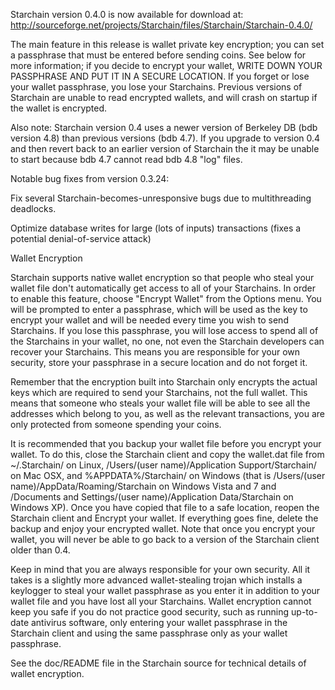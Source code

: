 Starchain version 0.4.0 is now available for download at:
http://sourceforge.net/projects/Starchain/files/Starchain/Starchain-0.4.0/

The main feature in this release is wallet private key encryption;
you can set a passphrase that must be entered before sending coins.
See below for more information; if you decide to encrypt your wallet,
WRITE DOWN YOUR PASSPHRASE AND PUT IT IN A SECURE LOCATION. If you
forget or lose your wallet passphrase, you lose your Starchains.
Previous versions of Starchain are unable to read encrypted wallets,
and will crash on startup if the wallet is encrypted.

Also note: Starchain version 0.4 uses a newer version of Berkeley DB
(bdb version 4.8) than previous versions (bdb 4.7). If you upgrade
to version 0.4 and then revert back to an earlier version of Starchain
the it may be unable to start because bdb 4.7 cannot read bdb 4.8
"log" files.


Notable bug fixes from version 0.3.24:

Fix several Starchain-becomes-unresponsive bugs due to multithreading
deadlocks.

Optimize database writes for large (lots of inputs) transactions
(fixes a potential denial-of-service attack)


Wallet Encryption

Starchain supports native wallet encryption so that people who steal your
wallet file don't automatically get access to all of your Starchains.
In order to enable this feature, choose "Encrypt Wallet" from the
Options menu.  You will be prompted to enter a passphrase, which
will be used as the key to encrypt your wallet and will be needed
every time you wish to send Starchains.  If you lose this passphrase,
you will lose access to spend all of the Starchains in your wallet,
no one, not even the Starchain developers can recover your Starchains.
This means you are responsible for your own security, store your
passphrase in a secure location and do not forget it.

Remember that the encryption built into Starchain only encrypts the
actual keys which are required to send your Starchains, not the full
wallet.  This means that someone who steals your wallet file will
be able to see all the addresses which belong to you, as well as the
relevant transactions, you are only protected from someone spending
your coins.

It is recommended that you backup your wallet file before you
encrypt your wallet.  To do this, close the Starchain client and
copy the wallet.dat file from ~/.Starchain/ on Linux, /Users/(user
name)/Application Support/Starchain/ on Mac OSX, and %APPDATA%/Starchain/
on Windows (that is /Users/(user name)/AppData/Roaming/Starchain on
Windows Vista and 7 and /Documents and Settings/(user name)/Application
Data/Starchain on Windows XP).  Once you have copied that file to a
safe location, reopen the Starchain client and Encrypt your wallet.
If everything goes fine, delete the backup and enjoy your encrypted
wallet.  Note that once you encrypt your wallet, you will never be
able to go back to a version of the Starchain client older than 0.4.

Keep in mind that you are always responsible for your own security.
All it takes is a slightly more advanced wallet-stealing trojan which
installs a keylogger to steal your wallet passphrase as you enter it
in addition to your wallet file and you have lost all your Starchains.
Wallet encryption cannot keep you safe if you do not practice
good security, such as running up-to-date antivirus software, only
entering your wallet passphrase in the Starchain client and using the
same passphrase only as your wallet passphrase.

See the doc/README file in the Starchain source for technical details
of wallet encryption.
